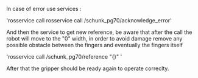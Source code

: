 In case of error use services :

'rosservice call rosservice call /schunk_pg70/acknowledge_error'

And then the service to get new reference, be aware that after the call the robot will move to the "0" width, in order to avoid damage remove any possible obstacle between the fingers and eventually the fingers itself

'rosservice call /schunk_pg70/reference "{}" '

After that the gripper should be ready again to operate correclty.